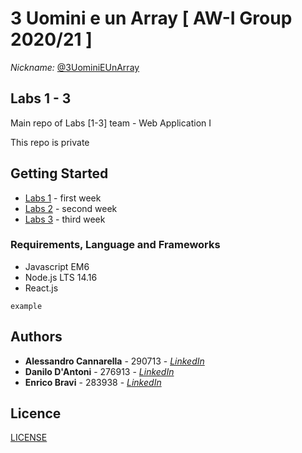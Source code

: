# 3 Uomini e un Array [ AW-I Group 2020/21 ]
*Nickname:* [@3UominiEUnArray](#)

## Labs 1 - 3

Main repo of Labs [1-3] team - Web Application I

This repo is private

## Getting Started

* [Labs 1](/01) - first week
* [Labs 2](02/) - second week
* [Labs 3](#) - third week

### Requirements, Language and Frameworks

* Javascript EM6
* Node.js LTS 14.16
* React.js

```
example
```

## Authors

* **Alessandro Cannarella** - 290713 - *[LinkedIn](https://www.linkedin.com/in/alessandro-cannarella/)*
* **Danilo D'Antoni** - 276913 - *[LinkedIn](https://www.linkedin.com/in/)*
* **Enrico Bravi** - 283938 - *[LinkedIn](https://www.linkedin.com/in/)*

## Licence

[LICENSE](LICENSE)